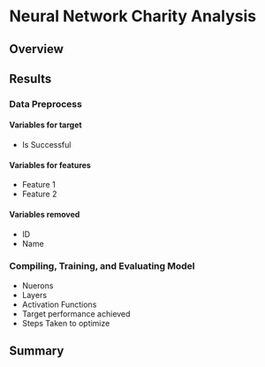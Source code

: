 # Neural Network Charity Analysis
## Overview
## Results
### Data Preprocess
#### Variables for target
- Is Successful
#### Variables for features
- Feature 1
- Feature 2
#### Variables removed 
- ID
- Name
### Compiling, Training, and Evaluating Model
- Nuerons
- Layers
- Activation Functions
- Target performance achieved
- Steps Taken to optimize
## Summary

